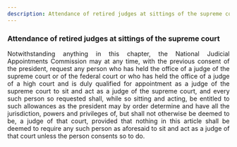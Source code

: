 ```yaml
---
description: Attendance of retired judges at sittings of the supreme court
---
```


### Attendance of retired judges at sittings of the supreme court
<div style="text-align: justify">

Notwithstanding anything in this chapter, the National Judicial Appointments Commission may at any time, with the previous consent of the president, request any person who has held the office of a judge of the supreme court or of the federal court or who has held the office of a judge of a high court and is duly qualified for appointment as a judge of the supreme court to sit and act as a judge of the supreme court, and every such person so requested shall, while so sitting and acting, be entitled to such allowances as the president may by order determine and have all the jurisdiction, powers and privileges of, but shall not otherwise be deemed to be, a judge of that court, provided that nothing in this article shall be deemed to require any such person as aforesaid to sit and act as a judge of that court unless the person consents so to do.

</div>
